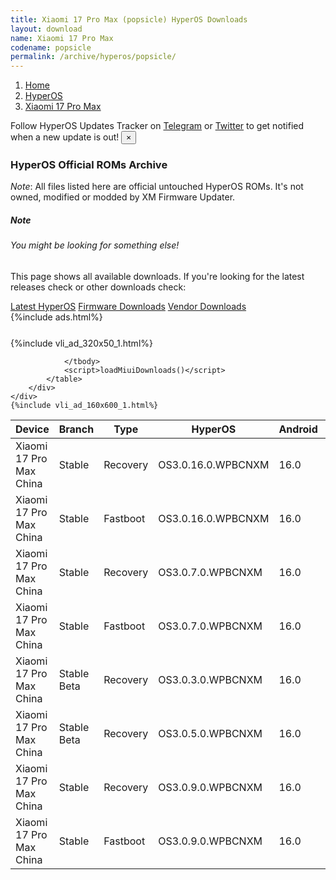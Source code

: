 ```yaml
---
title: Xiaomi 17 Pro Max (popsicle) HyperOS Downloads
layout: download
name: Xiaomi 17 Pro Max
codename: popsicle
permalink: /archive/hyperos/popsicle/
---
```

<nav aria-label="breadcrumb">
    <ol class="breadcrumb">
        <li class="breadcrumb-item"><a href="/">Home</a></li>
        <li class="breadcrumb-item"><a href="/hyperos/">HyperOS</a></li>
        <li class="breadcrumb-item active" aria-current="page"><a href="/hyperos/popsicle/">Xiaomi 17 Pro Max</a></li>
    </ol>
</nav>
<div class="alert alert-primary alert-dismissible fade show" role="alert">
    Follow HyperOS Updates Tracker on <a href="https://t.me/MIUIUpdatesTracker" class="alert-link">Telegram</a>
     or <a href="https://twitter.com/MiFwUpdater" class="alert-link">Twitter</a> to get notified when a new update is out!
    <button type="button" class="close" data-dismiss="alert" aria-label="Close">
        <span aria-hidden="true">&times;</span>
    </button>
</div>

### HyperOS Official ROMs Archive
*Note*: All files listed here are official untouched HyperOS ROMs. It's not owned, modified or modded by XM Firmware Updater.
<div class="card">
  <div class="card-body">
    <h5 class="card-title">Note</h5>
    <h6 class="card-subtitle mb-2 text-muted">You might be looking for something else!</h6>
    <p class="card-text">This page shows all available downloads.
     If you're looking for the latest releases check or other downloads check:</p>
    <a href="/hyperos/popsicle/" class="card-link">Latest HyperOS</a>
    <a href="/firmware/popsicle/" class="card-link">Firmware Downloads</a>
    <a href="/vendor/popsicle/" class="card-link">Vendor Downloads</a>
  </div>
</div>
{%include ads.html%}
<div class="row justify-content-center">
    <div class="col-10">
        <div class="table-responsive-md" style="margin-top: 25px;">
            {%include vli_ad_320x50_1.html%}
            <table id="miui" class="display dt-responsive nowrap compact table table-striped table-hover table-sm">
                <thead class="thead-dark">
                    <tr>
                        <th data-ref="device">Device</th>
                        <th data-ref="branch">Branch</th>
                        <th data-ref="type">Type</th>
                        <th data-ref="miui">HyperOS</th>
                        <th data-ref="android">Android</th>
                        <th data-ref="size">Size</th>
                        <th data-ref="size">Date</th>
                        <th data-ref="link">Link</th>
                    </tr>
                </thead>
                <tbody>
                <tr><td>Xiaomi 17 Pro Max China</td><td>Stable</td><td>Recovery</td><td>OS3.0.16.0.WPBCNXM</td><td>16.0</td><td>8.2 GB</td><td>2025-10-02</td><td><a href="/hyperos/popsicle/stable/OS3.0.16.0.WPBCNXM/">Download</a></td></tr>
<tr><td>Xiaomi 17 Pro Max China</td><td>Stable</td><td>Fastboot</td><td>OS3.0.16.0.WPBCNXM</td><td>16.0</td><td>11.6 GB</td><td>2025-10-01</td><td><a href="/hyperos/popsicle/stable/OS3.0.16.0.WPBCNXM/">Download</a></td></tr>
<tr><td>Xiaomi 17 Pro Max China</td><td>Stable</td><td>Recovery</td><td>OS3.0.7.0.WPBCNXM</td><td>16.0</td><td>8.2 GB</td><td>2025-09-26</td><td><a href="/hyperos/popsicle/stable/OS3.0.7.0.WPBCNXM/">Download</a></td></tr>
<tr><td>Xiaomi 17 Pro Max China</td><td>Stable</td><td>Fastboot</td><td>OS3.0.7.0.WPBCNXM</td><td>16.0</td><td>11.6 GB</td><td>2025-09-18</td><td><a href="/hyperos/popsicle/stable/OS3.0.7.0.WPBCNXM/">Download</a></td></tr>
<tr><td>Xiaomi 17 Pro Max China</td><td>Stable Beta</td><td>Recovery</td><td>OS3.0.3.0.WPBCNXM</td><td>16.0</td><td>8.2 GB</td><td>2025-09-26</td><td><a href="/hyperos/popsicle/stable beta/OS3.0.3.0.WPBCNXM/">Download</a></td></tr>
<tr><td>Xiaomi 17 Pro Max China</td><td>Stable Beta</td><td>Recovery</td><td>OS3.0.5.0.WPBCNXM</td><td>16.0</td><td>8.2 GB</td><td>2025-09-26</td><td><a href="/hyperos/popsicle/stable beta/OS3.0.5.0.WPBCNXM/">Download</a></td></tr>
<tr><td>Xiaomi 17 Pro Max China</td><td>Stable</td><td>Recovery</td><td>OS3.0.9.0.WPBCNXM</td><td>16.0</td><td>8.2 GB</td><td>2025-09-26</td><td><a href="/hyperos/popsicle/stable/OS3.0.9.0.WPBCNXM/">Download</a></td></tr>
<tr><td>Xiaomi 17 Pro Max China</td><td>Stable</td><td>Fastboot</td><td>OS3.0.9.0.WPBCNXM</td><td>16.0</td><td>11.6 GB</td><td>2025-09-23</td><td><a href="/hyperos/popsicle/stable/OS3.0.9.0.WPBCNXM/">Download</a></td></tr>

                </tbody>
                <script>loadMiuiDownloads()</script>
            </table>
        </div>
    </div>
    {%include vli_ad_160x600_1.html%}
</div>
